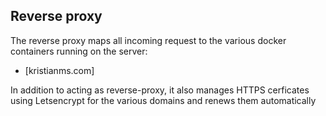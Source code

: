 Reverse proxy
-------------

The reverse proxy maps all incoming request to the various docker
containers running on the server:
 - [kristianms.com]
 
In addition to acting as reverse-proxy, it also manages HTTPS
cerficates using Letsencrypt for the various domains and renews them
automatically
 
